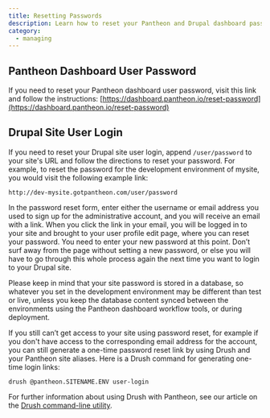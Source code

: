 ```yaml
---
title: Resetting Passwords
description: Learn how to reset your Pantheon and Drupal dashboard passwords.
category:
  - managing
---
```

## Pantheon Dashboard User Password

If you need to reset your Pantheon dashboard user password, visit this link and follow the instructions:
 [https://dashboard.pantheon.io/reset-password](https://dashboard.pantheon.io/reset-password)

## Drupal Site User Login

If you need to reset your Drupal site user login, append `/user/password` to your site's URL and follow the directions to reset your password. For example, to reset the password for the development environment of mysite, you would visit the following example link:

    http://dev-mysite.gotpantheon.com/user/password

In the password reset form, enter either the username or email address you used to sign up for the administrative account, and you will receive an email with a link. When you click the link in your email, you will be logged in to your site and brought to your user profile edit page, where you can reset your password. You need to enter your new password at this point. Don’t surf away from the page without setting a new password, or else you will have to go through this whole process again the next time you want to login to your Drupal site.

Please keep in mind that your site password is stored in a database, so whatever you set in the development environment may be different than test or live, unless you keep the database content synced between the environments using the Pantheon dashboard workflow tools, or during deployment.

If you still can’t get access to your site using password reset, for example if you don't have access to the corresponding email address for the account, you can still generate a one-time password reset link by using Drush and your Pantheon site aliases. Here is a Drush command for generating one-time login links:

    drush @pantheon.SITENAME.ENV user-login

For further information about using Drush with Pantheon, see our article on the [Drush command-line utility](/docs/articles/local/drush-command-line-utility/).
